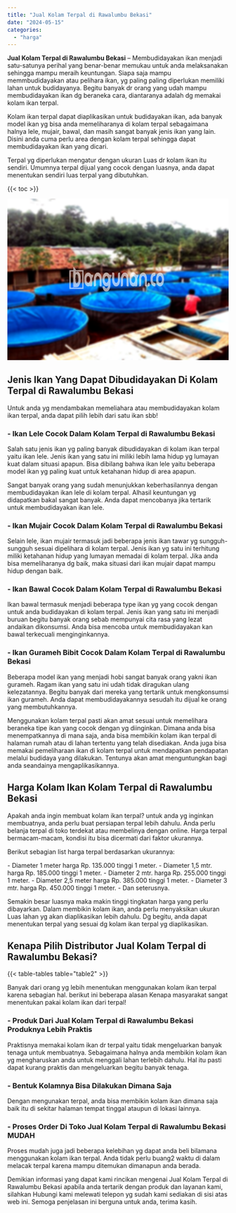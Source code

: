 ```yaml
---
title: "Jual Kolam Terpal di Rawalumbu Bekasi"
date: "2024-05-15"
categories: 
  - "harga"
---
```


**Jual Kolam Terpal di Rawalumbu Bekasi** – Membudidayakan ikan menjadi satu-satunya perihal yang benar-benar memukau untuk anda melaksanakan sehingga mampu meraih keuntungan. Siapa saja mampu memmbudidayakan atau pelihara ikan, yg paling paling diperlukan memiliki lahan untuk budidayanya. Begitu banyak dr orang yang udah mampu membudidayakan ikan dg beraneka cara, diantaranya adalah dg memakai kolam ikan terpal.

Kolam ikan terpal dapat diaplikasikan untuk budidayakan ikan, ada banyak model ikan yg bisa anda memeliharanya di kolam terpal sebagaimana halnya lele, mujair, bawal, dan masih sangat banyak jenis ikan yang lain. Disini anda cuma perlu area dengan kolam terpal sehingga dapat membudidayakan ikan yang dicari.

Terpal yg diperlukan mengatur dengan ukuran Luas dr kolam ikan itu sendiri. Umumnya terpal dijual yang cocok dengan luasnya, anda dapat menentukan sendiri luas terpal yang dibutuhkan.

{{< toc >}}

![Jual Kolam Terpal di Rawalumbu Bekasi](/images/jual-kolam-terpal-37.png)

## Jenis Ikan Yang Dapat Dibudidayakan Di Kolam Terpal di Rawalumbu Bekasi

Untuk anda yg mendambakan memeliahara atau membudidayakan kolam ikan terpal, anda dapat pilih lebih dari satu ikan sbb!

### \- Ikan Lele Cocok Dalam Kolam Terpal di Rawalumbu Bekasi

Salah satu jenis ikan yg paling banyak dibudidayakan di kolam ikan terpal yaitu ikan lele. Jenis ikan yang satu ini miliki lebih lama hidup yg lumayan kuat dalam situasi apapun. Bisa dibilang bahwa ikan lele yaitu beberapa model ikan yg paling kuat untuk ketahanan hidup di area apapun.

Sangat banyak orang yang sudah menunjukkan keberhasilannya dengan membudidayakan ikan lele di kolam terpal. Alhasil keuntungan yg didapatkan bakal sangat banyak. Anda dapat mencobanya jika tertarik untuk membudidayakan ikan lele.

### \- Ikan Mujair Cocok Dalam Kolam Terpal di Rawalumbu Bekasi

Selain lele, ikan mujair termasuk jadi beberapa jenis ikan tawar yg sungguh-sungguh sesuai dipelihara di kolam terpal. Jenis ikan yg satu ini terhitung miliki ketahanan hidup yang lumayan memadai di kolam terpal. Jika anda bisa memeliharanya dg baik, maka situasi dari ikan mujair dapat mampu hidup dengan baik.

### \- Ikan Bawal Cocok Dalam Kolam Terpal di Rawalumbu Bekasi

Ikan bawal termasuk menjadi beberapa type ikan yg yang cocok dengan untuk anda budidayakan di kolam terpal. Jenis ikan yang satu ini menjadi buruan begitu banyak orang sebab mempunyai cita rasa yang lezat andaikan dikonsumsi. Anda bisa mencoba untuk membudidayakan kan bawal terkecuali menginginkannya.

### \- Ikan Gurameh Bibit Cocok Dalam Kolam Terpal di Rawalumbu Bekasi

Beberapa model ikan yang menjadi hobi sangat banyak orang yakni ikan gurameh. Ragam ikan yang satu ini udah tidak diragukan ulang kelezatannya. Begitu banyak dari mereka yang tertarik untuk mengkonsumsi ikan gurameh. Anda dapat membudidayakannya sesudah itu dijual ke orang yang membutuhkannya.

Menggunakan kolam terpal pasti akan amat sesuai untuk memelihara beraneka tipe ikan yang cocok dengan yg diinginkan. Dimana anda bisa menempatkannya di mana saja, anda bisa membikin kolam ikan terpal di halaman rumah atau di lahan tertentu yang telah disediakan. Anda juga bisa memakai pemeliharaan ikan di kolam terpal untuk mendapatkan pendapatan melalui budidaya yang dilakukan. Tentunya akan amat menguntungkan bagi anda seandainya mengaplikasikannya.

## Harga Kolam Ikan Kolam Terpal di Rawalumbu Bekasi

Apakah anda ingin membuat kolam ikan terpal? untuk anda yg inginkan membuatnya, anda perlu buat persiapan terpal lebih dahulu. Anda perlu belanja terpal di toko terdekat atau membelinya dengan online. Harga terpal bermacam-macam, kondisi itu bisa dicermati dari faktor ukurannya.

Berikut sebagian list harga terpal berdasarkan ukurannya:

\- Diameter 1 meter harga Rp. 135.000 tinggi 1 meter. - Diameter 1,5 mtr. harga Rp. 185.000 tinggi 1 meter. - Diameter 2 mtr. harga Rp. 255.000 tinggi 1 meter. - Diameter 2,5 meter harga Rp. 385.000 tinggi 1 meter. - Diameter 3 mtr. harga Rp. 450.000 tinggi 1 meter. - Dan seterusnya.

Semakin besar luasnya maka makin tinggi tingkatan harga yang perlu dibayarkan. Dalam membikin kolam ikan, anda perlu menyaksikan ukuran Luas lahan yg akan diaplikasikan lebih dahulu. Dg begitu, anda dapat menentukan terpal yang sesuai dg kolam ikan terpal yg diaplikasikan.

## Kenapa Pilih Distributor Jual Kolam Terpal di Rawalumbu Bekasi?

{{< table-tables table="table2" >}}

Banyak dari orang yg lebih menentukan menggunakan kolam ikan terpal karena sebagian hal. berikut ini beberapa alasan Kenapa masyarakat sangat menentukan pakai kolam ikan dari terpal!

### \- Produk Dari Jual Kolam Terpal di Rawalumbu Bekasi Produknya Lebih Praktis

Praktisnya memakai kolam ikan dr terpal yaitu tidak mengeluarkan banyak tenaga untuk membuatnya. Sebagaimana halnya anda membikin kolam ikan yg mengharuskan anda untuk menggali lahan terlebih dahulu. Hal itu pasti dapat kurang praktis dan mengeluarkan begitu banyak tenaga.

### \- Bentuk Kolamnya Bisa Dilakukan Dimana Saja

Dengan mengunakan terpal, anda bisa membikin kolam ikan dimana saja baik itu di sekitar halaman tempat tinggal ataupun di lokasi lainnya.

### \- Proses Order Di Toko Jual Kolam Terpal di Rawalumbu Bekasi MUDAH

Proses mudah juga jadi beberapa kelebihan yg dapat anda beli bilamana menggunakan kolam ikan terpal. Anda tidak perlu buang2 waktu di dalam melacak terpal karena mampu ditemukan dimanapun anda berada.

Demikian informasi yang dapat kami rincikan mengenai Jual Kolam Terpal di Rawalumbu Bekasi apabila anda tertarik dengan produk dan layanan kami, silahkan Hubungi kami melewati telepon yg sudah kami sediakan di sisi atas web ini. Semoga penjelasan ini berguna untuk anda, terima kasih.
